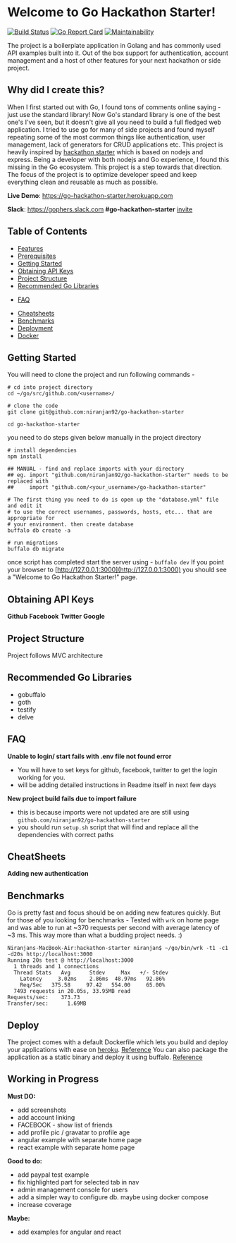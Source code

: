 # Welcome to Go Hackathon Starter!

[![Build Status](https://travis-ci.org/niranjan92/go-hackathon-starter.svg?branch=master)](https://travis-ci.org/niranjan92/go-hackathon-starter)
[![Go Report Card](https://goreportcard.com/badge/github.com/niranjan92/go-hackathon-starter)](https://goreportcard.com/report/github.com/niranjan92/go-hackathon-starter)
[![Maintainability](https://api.codeclimate.com/v1/badges/67f661931931d22417d3/maintainability)](https://codeclimate.com/github/niranjan92/go-hackathon-starter/maintainability)
 <!-- [![Test Coverage](https://api.codeclimate.com/v1/badges/67f661931931d22417d3/test_coverage)](https://codeclimate.com/github/niranjan92/go-hackathon-starter/test_coverage) -->

The project is a boilerplate application in Golang and has commonly used  API examples built into it. Out of the box support for authentication, account management and a host of other features for your next hackathon or side project.

## Why did I create this? 
When I first started out with Go, I found tons of comments online saying - just use the standard library! Now Go's standard library is one of the best one's I've seen, but it doesn't give all you need to build a full fledged web application. I tried to use go for many of side projects and found myself repeating some of the most common things like authentication, user management, lack of generators for CRUD applications etc.
This project is heavily inspired by [hackathon starter](https://github.com/sahat/hackathon-starter) which is based on nodejs and express. Being a developer with both nodejs and Go experience, I found this missing in the Go ecosystem. This project is a step towards that direction. The focus of the project is to optimize developer speed and keep everything clean and reusable as much as possible.

**Live Demo**: https://go-hackathon-starter.herokuapp.com

**Slack**: https://gophers.slack.com **#go-hackathon-starter** [invite](https://gophersinvite.herokuapp.com/)

Table of Contents
-----------------

- [Features](#features)
- [Prerequisites](#prerequisites) 
- [Getting Started](#getting-started)
- [Obtaining API Keys](#obtaining-api-keys)
- [Project Structure](#project-structure)
- [Recommended Go Libraries](#recommended-go-libraries)
<!-- - [Recommended Client-side Libraries](#recommended-client-side-libraries) -->
- [FAQ](#faq)
<!-- - [How It Works](#how-it-works-mini-guides) -->
- [Cheatsheets](#cheatsheets)
    <!-- - [Adding new authentication](#) -->
- [Benchmarks](#benchmarks)
- [Deployment](#deployment) 
- [Docker](#docker) 
<!-- - [Changelog](#changelog) -->
<!-- - [Contributing](#contributing) -->
<!-- - [License](#license) -->


Getting Started
---------------

You will need to clone the project and run following commands - 

```
# cd into project directory
cd ~/go/src/github.com/<username>/

# clone the code
git clone git@github.com:niranjan92/go-hackathon-starter

cd go-hackathon-starter

```
you need to do steps given below manually in the project directory
```
# install dependencies
npm install

## MANUAL - find and replace imports with your directory
## eg. import "github.com/niranjan92/go-hackathon-starter" needs to be replaced with
## 	   import "github.com/<your_username>/go-hackathon-starter"

# The first thing you need to do is open up the "database.yml" file and edit it 
# to use the correct usernames, passwords, hosts, etc... that are appropriate for 
# your environment. then create database
buffalo db create -a

# run migrations
buffalo db migrate

```

once script has completed start the server using - `buffalo dev`
If you point your browser to [http://127.0.0.1:3000](http://127.0.0.1:3000) you should see a "Welcome to Go Hackathon Starter!" page.

Obtaining API Keys
------------------
**Github**
**Facebook**
**Twitter**
**Google**

Project Structure
-----------------
Project follows MVC architecture


Recommended Go Libraries
------------------------
- gobuffalo
- goth
- testify
- delve

FAQ
----

**Unable to login/ start fails with .env file not found error**
- You will have to set keys for github, facebook, twitter to get the login working for you.
- will be adding detailed instructions in Readme itself in next few days

**New project build fails due to import failure**
- this is because imports were not updated are are still using `github.com/niranjan92/go-hackathon-starter`
- you should run `setup.sh` script that will find and replace all the dependencies with correct paths


CheatSheets
-----------
**Adding new authentication**

Benchmarks
---------------

Go is pretty fast and focus should be on adding new features quickly. But for those of you looking for benchmarks -
Tested with `wrk` on home page and was able to run at ~370 requests per second with average latency of ~3 ms. This way more than
what a budding project needs. :)
```
Niranjans-MacBook-Air:hackathon-starter niranjan$ ~/go/bin/wrk -t1 -c1 -d20s http://localhost:3000
Running 20s test @ http://localhost:3000
  1 threads and 1 connections
  Thread Stats   Avg      Stdev     Max   +/- Stdev
    Latency     3.02ms    2.86ms  48.97ms   92.86%
    Req/Sec   375.58     97.42   554.00     65.00%
  7493 requests in 20.05s, 33.95MB read
Requests/sec:    373.73
Transfer/sec:      1.69MB
```

Deploy
----------
The project comes with a default Dockerfile which lets you build and deploy your applications with ease on [heroku](www.heroku.com). [Reference](https://devcenter.heroku.com/articles/container-registry-and-runtime) 
You can also package the application as a static binary and deploy it using buffalo. [Reference](https://gobuffalo.io/en/docs/building)

Working in Progress
-------------------
**Must DO:**
- add screenshots
- add account linking
- FACEBOOK - show list of friends
- add profile pic / gravatar to profile age
- angular example with separate home page
- react example with separate home page

**Good to do:**
- add paypal test example
- fix highlighted part for selected tab in nav
- admin management console for users
- add a simpler way to configure db. maybe using docker compose
- increase coverage

**Maybe:**
- add examples for angular and react



